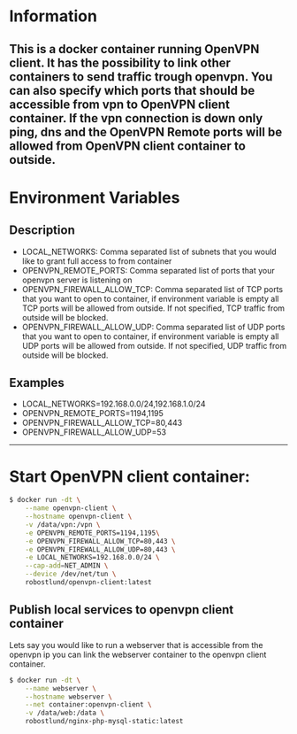 
# Information
This is a docker container running OpenVPN client. It has the possibility to link other containers to send traffic trough openvpn.
You can also specify which ports that should be accessible from vpn to OpenVPN client container.
If the vpn connection is down only ping, dns and the OpenVPN Remote ports will be allowed from OpenVPN client container to outside.
----------
# Environment Variables
## Description
- LOCAL_NETWORKS: Comma separated list of subnets that you would like to grant full access to from container
- OPENVPN_REMOTE_PORTS: Comma separated list of ports that your openvpn server is listening on
- OPENVPN_FIREWALL_ALLOW_TCP: Comma separated list of TCP ports that you want to open to container, if environment variable is empty all TCP ports will be allowed from outside. If not specified, TCP traffic from outside will be blocked.
- OPENVPN_FIREWALL_ALLOW_UDP: Comma separated list of UDP ports that you want to open to container, if environment variable is empty all UDP ports will be allowed from outside. If not specified, UDP traffic from outside will be blocked.
## Examples
- LOCAL_NETWORKS=192.168.0.0/24,192.168.1.0/24
- OPENVPN_REMOTE_PORTS=1194,1195
- OPENVPN_FIREWALL_ALLOW_TCP=80,443
- OPENVPN_FIREWALL_ALLOW_UDP=53


----------
# Start OpenVPN client container:
```sh
$ docker run -dt \
    --name openvpn-client \
    --hostname openvpn-client \
    -v /data/vpn:/vpn \
    -e OPENVPN_REMOTE_PORTS=1194,1195\
    -e OPENVPN_FIREWALL_ALLOW_TCP=80,443 \
    -e OPENVPN_FIREWALL_ALLOW_UDP=80,443 \
    -e LOCAL_NETWORKS=192.168.0.0/24 \
    --cap-add=NET_ADMIN \
    --device /dev/net/tun \
    robostlund/openvpn-client:latest
```

## Publish local services to openvpn client container
Lets say you would like to run a webserver that is accessible from the openvpn ip you can link the webserver container to the openvpn client container.

```sh
$ docker run -dt \
    --name webserver \
    --hostname webserver \
    --net container:openvpn-client \
    -v /data/web:/data \
    robostlund/nginx-php-mysql-static:latest
```